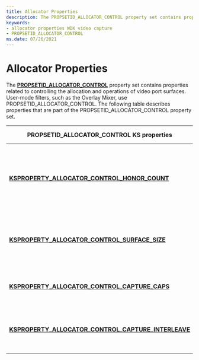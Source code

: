 ```yaml
---
title: Allocator Properties
description: The PROPSETID_ALLOCATOR_CONTROL property set contains properties related to controlling the allocation and operations of video port surfaces.
keywords:
- allocator properties WDK video capture
- PROPSETID_ALLOCATOR_CONTROL
ms.date: 07/26/2021
---
```


# Allocator Properties

The [**PROPSETID_ALLOCATOR_CONTROL**](propsetid-allocator-control.md) property set contains properties related to controlling the allocation and operations of video port surfaces. User-mode filters, such as the Overlay Mixer, use PROPSETID_ALLOCATOR_CONTROL. The following table describes properties that are part of the PROPSETID_ALLOCATOR_CONTROL property set.

| PROPSETID_ALLOCATOR_CONTROL KS properties | Property description |
|--|--|
| [**KSPROPERTY_ALLOCATOR_CONTROL_HONOR_COUNT**](ksproperty-allocator-control-honor-count.md) | Controls how a filter determines the number of video port overlay surfaces to allocate. |
| [**KSPROPERTY_ALLOCATOR_CONTROL_SURFACE_SIZE**](ksproperty-allocator-control-surface-size.md) | Controls the dimensions of the video port overlay surface. |
| [**KSPROPERTY_ALLOCATOR_CONTROL_CAPTURE_CAPS**](ksproperty-allocator-control-capture-caps.md) | Describes the capture capabilities of the video port. |
| [**KSPROPERTY_ALLOCATOR_CONTROL_CAPTURE_INTERLEAVE**](ksproperty-allocator-control-capture-interleave.md) | Returns if the video port supports interleaved capture. |
